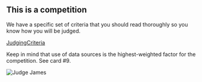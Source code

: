 ## This is a competition

We have a specific set of criteria that you should read thoroughly so you know how you will be judged.

[JudgingCriteria](http://gocode.colorado.gov/rules/judging-criteria/)

Keep in mind that use of data sources is the highest-weighted factor for the competition. See card #9.

![Judge James](https://media2.giphy.com/media/3HAYjf986boJO698zIY/giphy.gif)
